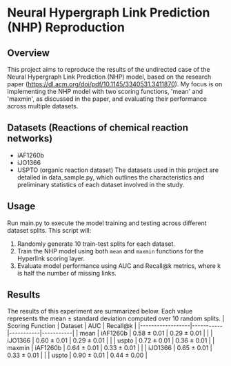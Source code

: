 # Neural Hypergraph Link Prediction (NHP) Reproduction

## Overview
This project aims to reproduce the results of the undirected case of the Neural Hypergraph Link Prediction (NHP) model, based on the research paper (https://dl.acm.org/doi/pdf/10.1145/3340531.3411870). My focus is on implementing the NHP model with two scoring functions, 'mean' and 'maxmin', as discussed in the paper, and evaluating their performance across multiple datasets.

## Datasets (Reactions of chemical reaction networks)
- iAF1260b
- iJO1366
- USPTO (organic reaction dataset)
The datasets used in this project are detailed in data_sample.py, which outlines the characteristics and preliminary statistics of each dataset involved in the study.

## Usage
Run main.py to execute the model training and testing across different dataset splits. This script will:
1. Randomly generate 10 train-test splits for each dataset.
2. Train the NHP model using both `mean` and `maxmin` functions for the Hyperlink scoring layer.
3. Evaluate model performance using AUC and Recall@k metrics, where k is half the number of missing links.

## Results
The results of this experiment are summarized below. Each value represents the mean ± standard deviation computed over 10 random splits.
| Scoring Function | Dataset   | AUC       | Recall@k  |
|------------------|-----------|-----------|-----------|
| mean             | iAF1260b  | 0.58 ± 0.01 | 0.29 ± 0.01 |
|                  | iJO1366   | 0.60 ± 0.01 | 0.29 ± 0.01 |
|                  | uspto     | 0.72 ± 0.01 | 0.36 ± 0.01 |
| maxmin           | iAF1260b  | 0.64 ± 0.01 | 0.33 ± 0.01 |
|                  | iJO1366   | 0.65 ± 0.01 | 0.33 ± 0.01 |
|                  | uspto     | 0.90 ± 0.01 | 0.44 ± 0.00 |
